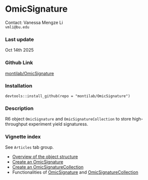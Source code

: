 OmicSignature
=============

Contact: Vanessa Mengze Li \
`vmli@bu.edu`

### Last update

Oct 14th 2025

### Github Link
[montilab/OmicSignature](https://github.com/montilab/OmicSignature) 

### Installation

`devtools::install_github(repo = "montilab/OmicSignature")` 

### Description

R6 object `OmicSignature` and `OmicSignatureCollection` to store high-throughput experiment yield signaturess. 

### Vignette index
See `Articles` tab group. 

- [Overview of the object structure](https://montilab.github.io/OmicSignature/articles/ObjectStructure.html) 
- [Create an OmicSignature](https://montilab.github.io/OmicSignature/articles/CreateOmS.html) 
- [Create an OmicSignatureCollection](https://montilab.github.io/OmicSignature/articles/CreateOmSC.html) 
- Functionalities of [OmicSignature](https://montilab.github.io/OmicSignature/articles/FunOmS.html) and [OmicSignatureCollection](https://montilab.github.io/OmicSignature/articles/FunOmSC.html)
